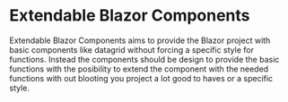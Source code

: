 # Extendable Blazor Components
Extendable Blazor Components aims to provide the Blazor project with basic components like datagrid without forcing a specific style for functions.
Instead the components should be design to provide the basic functions with the
posibility to extend the component with the needed functions with out blooting you project a lot good to haves or a specific style.
